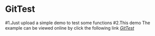 GitTest
======
#1.Just upload a simple demo to test some functions
#2.This demo The example can be viewed online by click the following link 
*[GitTest](https://linran913.github.io/GitTest/)*
